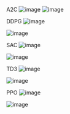 A2C
![image](https://github.com/user-attachments/assets/2d92dbe7-cff1-48d7-9cd2-9ec4413bb428)
![image](https://github.com/user-attachments/assets/a9cd4a1a-c7fb-4561-911d-3abdd6b8c5f2)


DDPG
![image](https://github.com/user-attachments/assets/898012cc-c7a3-4bd2-bad3-af5cc05dd7f9)

![image](https://github.com/user-attachments/assets/9fa9f82d-4bac-40fa-b644-80d9f7cb3554)


SAC
![image](https://github.com/user-attachments/assets/f81a968b-8c56-46f4-8b35-d13bfabdf071)

![image](https://github.com/user-attachments/assets/a0ebde22-c5ad-4ee8-977a-1295216af9e3)


TD3
![image](https://github.com/user-attachments/assets/fe6abc08-159e-4c29-b17d-a4b4436c1fcd)

![image](https://github.com/user-attachments/assets/9ea047fd-1367-4ccd-8441-c449ea1161fe)


PPO
![image](https://github.com/user-attachments/assets/c6ad449d-7c97-452e-aae0-98da6bea94d3)

![image](https://github.com/user-attachments/assets/819454d2-3b91-46a4-8771-70916dad92ca)

